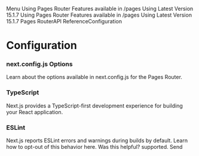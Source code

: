Menu
Using Pages Router
Features available in /pages
Using Latest Version
15.1.7
Using Pages Router
Features available in /pages
Using Latest Version
15.1.7
Pages RouterAPI ReferenceConfiguration
# Configuration
### next.config.js Options
Learn about the options available in next.config.js for the Pages Router.
### TypeScript
Next.js provides a TypeScript-first development experience for building your React application.
### ESLint
Next.js reports ESLint errors and warnings during builds by default. Learn how to opt-out of this behavior here.
Was this helpful?
supported.
Send

